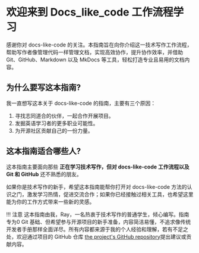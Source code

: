 #  欢迎来到 Docs_like_code 工作流程学习

感谢你对 docs-like-code 的关注。本指南旨在向你介绍这一技术写作工作流程，帮助写作者像管理代码一样管理文档，实现高效协作，提升协作效率，并借助 Git、GitHub、Markdown 以及 MkDocs 等工具，轻松打造专业且易用的文档内容。
## 为什么要写这本指南?

我一直想写这本关于 docs-like-code 的指南，主要有三个原因：

1. 寻找志同道合的伙伴，一起合作开展项目。
2. 发掘英语学习者的更多职业可能性。
3. 为开源社区贡献自己的一份力量。

## 这本指南适合哪些人?

 这本指南主要面向那些 **正在学习技术写作，但对 docs-like-code 工作流程以及 Git 和 GitHub** 还不熟悉的朋友。

如果你是技术写作的新手，希望这本指南能帮你打开对 docs-like-code 方法的认识之门，激发学习热情，促进交流合作；如果你已经接触过相关工具，也希望这里能为你的工作方式带来一些新的灵感。

!!! 注意
     这本指南由我，Ray，一名热衷于技术写作的普通学生，倾心编写。指南专为0 Git 基础、但希望参与开源项目的新手准备，内容简洁易懂，不追求像传统开发者手册那样全面详尽。所有内容都来源于我的个人经验和理解，若有不足之处，欢迎通过项目的 GitHub 仓库 [the project's GitHub repository](https://github.com/TCCQUPT/tc_learning_path)提出建议或贡献内容。
